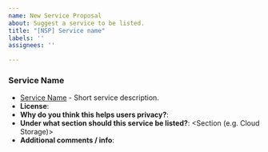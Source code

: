 ```yaml
---
name: New Service Proposal
about: Suggest a service to be listed.
title: "[NSP] Service name"
labels: ''
assignees: ''

---
```


### Service Name
<!--- Replace what's between "<" and ">" --->
* [Service Name](https://service.site/) - Short service description.
* **License**: <License Type>
* **Why do you think this helps users privacy?**: <Short answer>
* **Under what section should this service be listed?**: <Section (e.g. Cloud Storage)>
* **Additional comments / info**: <Add any additional info here>
<!--- If you want to list more than one service on this same issue, use the same format as above for each service. --->
